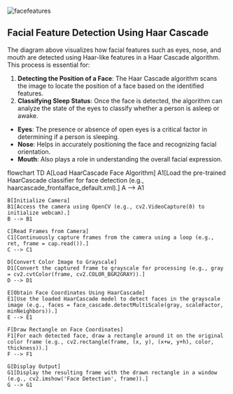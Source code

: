 ![facefeatures](https://github.com/user-attachments/assets/7301a0f3-15c9-4573-b138-f7e3632488fa)

## Facial Feature Detection Using Haar Cascade

The diagram above visualizes how facial features such as eyes, nose, and mouth are detected using Haar-like features in a Haar Cascade algorithm. This process is essential for:

1. **Detecting the Position of a Face**: The Haar Cascade algorithm scans the image to locate the position of a face based on the identified features.
2. **Classifying Sleep Status**: Once the face is detected, the algorithm can analyze the state of the eyes to classify whether a person is asleep or awake.


- **Eyes**: The presence or absence of open eyes is a critical factor in determining if a person is sleeping.
- **Nose**: Helps in accurately positioning the face and recognizing facial orientation.
- **Mouth**: Also plays a role in understanding the overall facial expression.

flowchart TD
    A[Load HaarCascade Face Algorithm] 
    A1[Load the pre-trained HaarCascade classifier for face detection (e.g., haarcascade_frontalface_default.xml).]
    A --> A1

    B[Initialize Camera] 
    B1[Access the camera using OpenCV (e.g., cv2.VideoCapture(0) to initialize webcam).]
    B --> B1

    C[Read Frames from Camera] 
    C1[Continuously capture frames from the camera using a loop (e.g., ret, frame = cap.read()).]
    C --> C1

    D[Convert Color Image to Grayscale] 
    D1[Convert the captured frame to grayscale for processing (e.g., gray = cv2.cvtColor(frame, cv2.COLOR_BGR2GRAY)).]
    D --> D1

    E[Obtain Face Coordinates Using HaarCascade] 
    E1[Use the loaded HaarCascade model to detect faces in the grayscale image (e.g., faces = face_cascade.detectMultiScale(gray, scaleFactor, minNeighbors)).]
    E --> E1

    F[Draw Rectangle on Face Coordinates] 
    F1[For each detected face, draw a rectangle around it on the original color frame (e.g., cv2.rectangle(frame, (x, y), (x+w, y+h), color, thickness)).]
    F --> F1

    G[Display Output] 
    G1[Display the resulting frame with the drawn rectangle in a window (e.g., cv2.imshow('Face Detection', frame)).]
    G --> G1


